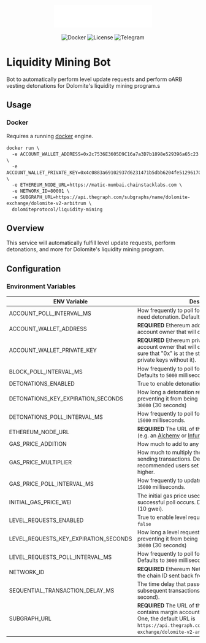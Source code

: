 <p style="text-align: center"><img src="https://github.com/dolomite-exchange/dolomite-margin/raw/master/docs/dolomite-logo.png" width="256" alt="Dolomite Logo" /></p>

<div style="text-align: center">
  <a href='https://hub.docker.com/r/dolomiteprotocol/liquidity-mining-bot' style="text-decoration:none;">
    <img src='https://img.shields.io/badge/docker-container-blue.svg?longCache=true' alt='Docker' />
  </a>
  <a href='https://github.com/dolomite-exchange/liquidity-mining-bot/blob/master/LICENSE' style="text-decoration:none;">
    <img src='https://img.shields.io/github/license/dolomite-exchange/liquidity-mining-bot.svg' alt='License' />
  </a>
  <a href='https://t.me/official' style="text-decoration:none;">
    <img src='https://img.shields.io/badge/chat-on%20telegram-9cf.svg?longCache=true' alt='Telegram' />
  </a>
</div>

# Liquidity Mining Bot

Bot to automatically perform level update requests and perform oARB vesting detonations for Dolomite's liquidity mining
program.s

## Usage

### Docker

Requires a running [docker](https://docker.com) engine.

```
docker run \
  -e ACCOUNT_WALLET_ADDRESS=0x2c7536E3605D9C16a7a3D7b1898e529396a65c23 \
  -e ACCOUNT_WALLET_PRIVATE_KEY=0x4c0883a69102937d6231471b5dbb6204fe5129617082792ae468d01a3f362318 \
  -e ETHEREUM_NODE_URL=https://matic-mumbai.chainstacklabs.com \
  -e NETWORK_ID=80001 \
  -e SUBGRAPH_URL=https://api.thegraph.com/subgraphs/name/dolomite-exchange/dolomite-v2-arbitrum \
  dolomiteprotocol/liquidity-mining
```

## Overview

This service will automatically fulfill level update requests, perform detonations, and more for Dolomite's liquidity
mining program.

## Configuration

### Environment Variables

| ENV Variable                          | Description                                                                                                                                                                                                   |
|---------------------------------------|---------------------------------------------------------------------------------------------------------------------------------------------------------------------------------------------------------------|
| ACCOUNT_POLL_INTERVAL_MS              | How frequently to poll for account positions that need detonation. Defaults to `15000` milliseconds.                                                                                                          |
| ACCOUNT_WALLET_ADDRESS                | **REQUIRED** Ethereum address of the Dolomite account owner that will do the liquidations.                                                                                                                    |
| ACCOUNT_WALLET_PRIVATE_KEY            | **REQUIRED** Ethereum private key the Dolomite account owner that will do the liquidations. Make sure that "0x" is at the start of it (MetaMask exports private keys without it).                             |
| BLOCK_POLL_INTERVAL_MS                | How frequently to poll for the latest block number. Defaults to `5000` milliseconds.                                                                                                                          |
| DETONATIONS_ENABLED                   | True to enable detonations. Defaults to `false`                                                                                                                                                               |
| DETONATIONS_KEY_EXPIRATION_SECONDS    | How long a detonation remains in the cache, preventing it from being resubmitted. Defaults to `30000` (30 seconds)                                                                                            |
| DETONATIONS_POLL_INTERVAL_MS          | How frequently to poll for detonations. Defaults to `15000` milliseconds.                                                                                                                                     |
| ETHEREUM_NODE_URL                     | **REQUIRED** The URL of the Ethereum node to use (e.g. an [Alchemy](https://alchemy.com) or [Infura](https://infura.io/) endpoint).                                                                           |
| GAS_PRICE_ADDITION                    | How much to add to any given gas price.                                                                                                                                                                       |
| GAS_PRICE_MULTIPLIER                  | How much to multiply the `fast` gas price by when sending transactions. Defaults to `1` but it is recommended users set this variable to something higher.                                                    |
| GAS_PRICE_POLL_INTERVAL_MS            | How frequently to update the gas price. Defaults to `15000` milliseconds.                                                                                                                                     |
| INITIAL_GAS_PRICE_WEI                 | The initial gas price used by the bot until the first successful poll occurs. Defaults to `10000000000` wei (10 gwei).                                                                                        |
| LEVEL_REQUESTS_ENABLED                | True to enable level request handling. Defaults to `false`                                                                                                                                                    |
| LEVEL_REQUESTS_KEY_EXPIRATION_SECONDS | How long a level request remains in the cache, preventing it from being resubmitted. Defaults to `30000` (30 seconds)                                                                                         |
| LEVEL_REQUESTS_POLL_INTERVAL_MS       | How frequently to poll for level update requests. Defaults to `3000` milliseconds.                                                                                                                            |
| NETWORK_ID                            | **REQUIRED** Ethereum Network ID. This must match the chain ID sent back from `ETHEREUM_NODE_URL`.                                                                                                            |
| SEQUENTIAL_TRANSACTION_DELAY_MS       | The time delay that passes between sending subsequent transactions. Defaults to `1000` (1 second).                                                                                                            |
| SUBGRAPH_URL                          | **REQUIRED** The URL of the subgraph instance that contains margin account information. For Arbitrum One, the default URL is `https://api.thegraph.com/subgraphs/name/dolomite-exchange/dolomite-v2-arbitrum` |

